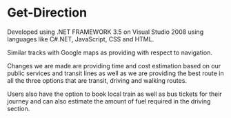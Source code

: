 # Get-Direction

Developed using .NET FRAMEWORK 3.5 on Visual Studio 2008 using languages like C#.NET, JavaScript, CSS and HTML. 

Similar tracks with Google maps as providing with respect to navigation.

Changes we are made are providing time and cost estimation based on our public services and transit lines as well as we are providing the best route in all the three options that are transit, driving and walking routes.

Users also have the option to book local train as well as bus tickets for their journey and can also estimate the amount of fuel required in the driving section.
